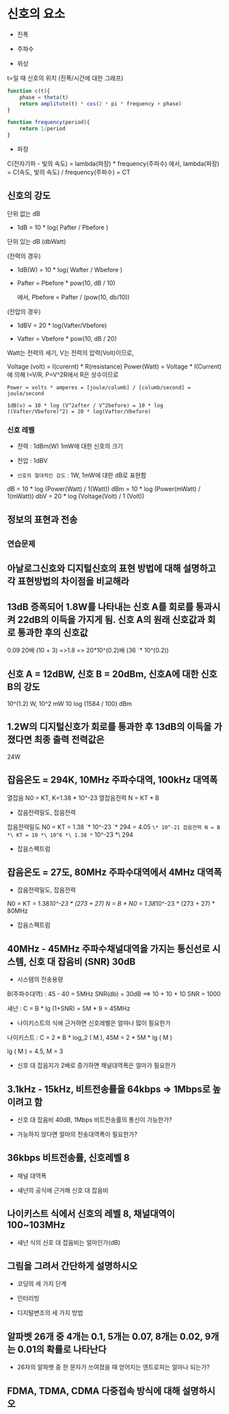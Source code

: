 # 신호의 요소

* 진폭

* 주파수

* 위상

t=일 때 신호의 위치 (진폭/시간에 대한 그래프)

```js
function c(t){
    phase = theta(t)
    return amplitute(t) * cos(2 * pi * frequency + phase)
}

function frequency(period){
    return 1/period
}
```

* 파장

C(전자기파 - 빛의 속도) = lambda(파장) * frequency(주파수)
에서, lambda(파장) = C(속도, 빛의 속도) / frequency(주파수) = CT

## 신호의 강도

단위 없는 dB

* 1dB = 10 * log( Pafter / Pbefore )

단위 있는 dB (dbWatt)

(전력의 경우)

* 1dB(W) = 10 * log( Wafter / Wbefore )

* Pafter = Pbefore * pow(10, dB / 10)

    에서, Pbefore = Pafter / (pow(10, db/10))

(전압의 경우)

* 1dBV = 20 * log(Vafter/Vbefore)

* Vafter = Vbefore * pow(10, dB / 20)

Watt는 전력의 세기, V는 전력의 압력(Volt)이므로,

Voltage (volt) = I(curernt) * R(resistance)
Power(Watt) = Voltage * I(Current) 에 의해 I=V/R, P=V^2R에서 R은 상수이므로

`Power = volts * amperes = [joule/columb] / [columb/second] = joule/second`

`1dB(v) = 10 * log (V^2after / V^2before) = 10 * log ((Vafter/Vbefore)^2) = 20 * log(Vafter/Vbefore)`

### 신호 레벨

* 전력 : 1dBm(W)
    1mW에 대한 신호의 크기

* 전압 : 1dBV

* `신호의 절대적인 강도` : 1W, 1mW에 대한 dB로 표현함

dB = 10 * log (Power(Watt) / 1(Watt))
dBm = 10 * log (Power(mWatt) / 1(mWatt))
dbV = 20 * log (Voltage(Volt) / 1 (Volt))

## 정보의 표현과 전송

## `연습문제`

## 아날로그신호와 디지털신호의 표현 방법에 대해 설명하고 각 표현방법의 차이점을 비교해라

## 13dB 증폭되어 1.8W를 나타내는 신호 A를 회로를 통과시켜 22dB의 이득을 가지게 됨. 신호 A의 원래 신호값과 회로 통과한 후의 신호값

0.09 20배 (10 + 3) =>1.8 => 20\*10^(0.2)배 (36 \`* 10^(0.2))

## 신호 A = 12dBW, 신호 B = 20dBm, 신호A에 대한 신호B의 강도

10^(1.2) W, 10^2 mW
10 log (1584 / 100) dBm

## 1.2W의 디지털신호가 회로를 통과한 후 13dB의 이득을 가졌다면 최종 출력 전력값은

24W

## 잡음온도 = 294K, 10MHz 주파수대역, 100kHz 대역폭

열잡음 N0 = KT, K=1.38 * 10^-23
열잡음전력 N = KT * B

* 잡음전력밀도, 잡음전력

잡음전력밀도 N0 = KT = 1.38 \`* 10^-23 \`* 294 = 4.05 `\* 10^-21
잡음전력 N = B *\ KT = 10 *\ 10^6 *\ 1.38 *` 10^-23 *\ 294

* 잡음스펙트럼

## 잡음온도 = 27도, 80MHz 주파수대역에서 4MHz 대역폭

* 잡음전력밀도, 잡음전력

N0 = KT = 1.38*10^-23 * (273 + 27)
N = B * N0 = 1.38*10^-23 * (273 + 27) * 80MHz

* 잡음스펙트럼

## 40MHz - 45MHz 주파수채널대역을 가지는 통신선로 시스템, 신호 대 잡음비 (SNR) 30dB

* 시스템의 전송용량

B(주파수대역) : 45 - 40 = 5MHz
SNR(db) = 30dB ==> 10 + 10 + 10 SNR = 1000

섀넌 : C = B * lg (1+SNR) = 5M \* 9 = 45MHz 

* 나이키스트의 식에 근거하면 신호레벨은 얼마나 많이 필요한가

나이키스트 : C = 2 * B * log_2 ( M ), 45M = 2 * 5M * lg ( M )

lg ( M ) = 4.5, M = 3

* 신호 대 잡음지가 2배로 증가하면 채널대역폭은 얼마가 필요한가

## 3.1kHz - 15kHz, 비트전송률을 64kbps => 1Mbps로 높이려고 함

* 신호 대 잡음비 40dB, 1Mbps 비트전송률의 통신이 가능한가?

* 가능하지 않다면 얼마의 전송대역폭이 필요한가?

## 36kbps 비트전송률, 신호레벨 8

* 채널 대역폭

* 섀넌의 공식에 근거해 신호 대 잡음비

## 나이키스트 식에서 신호의 레벨 8, 채널대역이 100~103MHz

* 섀넌 식의 신호 대 잡음비는 얼마인가(dB)

## 그림을 그려서 간단하게 설명하시오

* 코딩의 세 가지 단계

* 인터리빙

* 디지털변조의 세 가지 방법

## 알파벳 26개 중 4개는 0.1, 5개는 0.07, 8개는 0.02, 9개는 0.01의 확률로 나타난다

* 26자의 알파벳 중 한 문자가 쓰여졌을 때 얻어지는 엔트로피는 얼마나 되는가?

## FDMA, TDMA, CDMA 다중접속 방식에 대해 설명하시오